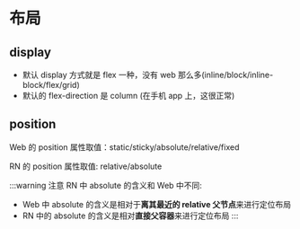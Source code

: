 # 布局

## display

- 默认 display 方式就是 flex 一种，没有 web 那么多(inline/block/inline-block/flex/grid)
- 默认的 flex-direction 是 column (在手机 app 上，这很正常)

## position

Web 的 position 属性取值：static/sticky/absolute/relative/fixed

RN 的 position 属性取值: relative/absolute

:::warning 注意
RN 中 absolute 的含义和 Web 中不同:
- Web 中 absolute 的含义是相对于**离其最近的 relative 父节点**来进行定位布局
- RN 中的 absolute 的含义是相对**直接父容器**来进行定位布局
:::